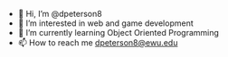 - 👋 Hi, I’m @dpeterson8
- 👀 I’m interested in web and game development
- 🌱 I’m currently learning Object Oriented Programming
- 📫 How to reach me dpeterson8@ewu.edu

